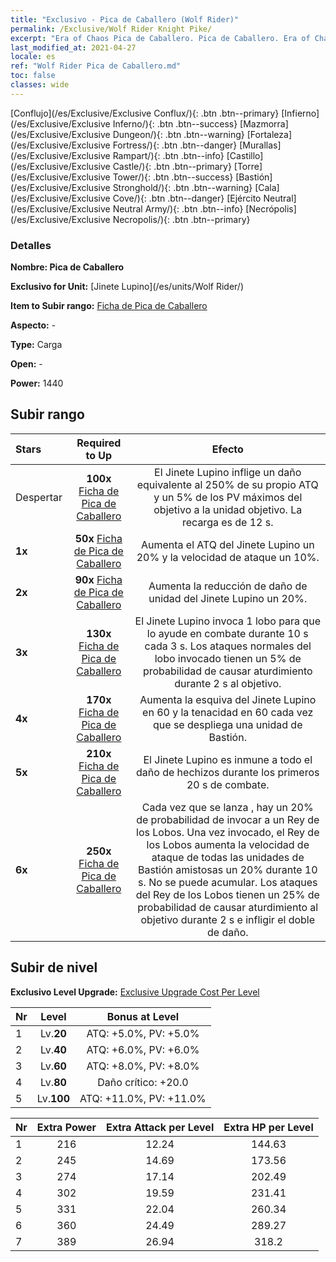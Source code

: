 ```yaml
---
title: "Exclusivo - Pica de Caballero (Wolf Rider)"
permalink: /Exclusive/Wolf Rider Knight Pike/
excerpt: "Era of Chaos Pica de Caballero. Pica de Caballero. Era of Chaos Exclusivo Pica de Caballero. Jinete Lupino Exclusivo."
last_modified_at: 2021-04-27
locale: es
ref: "Wolf Rider Pica de Caballero.md"
toc: false
classes: wide
---
```

 [Conflujo](/es/Exclusive/Exclusive Conflux/){: .btn .btn--primary} [Infierno](/es/Exclusive/Exclusive Inferno/){: .btn .btn--success} [Mazmorra](/es/Exclusive/Exclusive Dungeon/){: .btn .btn--warning} [Fortaleza](/es/Exclusive/Exclusive Fortress/){: .btn .btn--danger} [Murallas](/es/Exclusive/Exclusive Rampart/){: .btn .btn--info} [Castillo](/es/Exclusive/Exclusive Castle/){: .btn .btn--primary} [Torre](/es/Exclusive/Exclusive Tower/){: .btn .btn--success} [Bastión](/es/Exclusive/Exclusive Stronghold/){: .btn .btn--warning} [Cala](/es/Exclusive/Exclusive Cove/){: .btn .btn--danger} [Ejército Neutral](/es/Exclusive/Exclusive Neutral Army/){: .btn .btn--info} [Necrópolis](/es/Exclusive/Exclusive Necropolis/){: .btn .btn--primary} 

### Detalles
 **Nombre: Pica de Caballero** 

 **Exclusivo for Unit:** [Jinete Lupino](/es/units/Wolf Rider/) 

 **Item to Subir rango:** [Ficha de Pica de Caballero](/ItemsES/con_916/)

 **Aspecto:** -

 **Type:** Carga

 **Open:** -

 **Power:** 1440

## Subir rango

  |     Stars    |  Required to Up | Efecto |
  |:-------------|:---------------:|:---------------:|
  |  Despertar  | **100x** [Ficha de Pica de Caballero](/ItemsES/con_916/) | <Golpe Lupino> El Jinete Lupino inflige un daño equivalente al 250% de su propio ATQ y un 5% de los PV máximos del objetivo a la unidad objetivo. La recarga es de 12 s. |
  | **1x** <i class="fas fa-star"/> | **50x** [Ficha de Pica de Caballero](/ItemsES/con_916/) | Aumenta el ATQ del Jinete Lupino un 20% y la velocidad de ataque un 10%. |
  | **2x** <i class="fas fa-star"/> | **90x** [Ficha de Pica de Caballero](/ItemsES/con_916/) | Aumenta la reducción de daño de unidad del Jinete Lupino un 20%. |
  | **3x** <i class="fas fa-star"/> | **130x** [Ficha de Pica de Caballero](/ItemsES/con_916/) | <Pacto de Lobos> El Jinete Lupino invoca 1 lobo para que lo ayude en combate durante 10 s cada 3 s. Los ataques normales del lobo invocado tienen un 5% de probabilidad de causar aturdimiento durante 2 s al objetivo. |
  | **4x** <i class="fas fa-star"/> | **170x** [Ficha de Pica de Caballero](/ItemsES/con_916/) | Aumenta la esquiva del Jinete Lupino en 60 y la tenacidad en 60 cada vez que se despliega una unidad de Bastión. |
  | **5x** <i class="fas fa-star"/> | **210x** [Ficha de Pica de Caballero](/ItemsES/con_916/) | El Jinete Lupino es inmune a todo el daño de hechizos durante los primeros 20 s de combate. |
  | **6x** <i class="fas fa-star"/> | **250x** [Ficha de Pica de Caballero](/ItemsES/con_916/) | Cada vez que se lanza <Pacto de Lobos>, hay un 20% de probabilidad de invocar a un Rey de los Lobos. Una vez invocado, el Rey de los Lobos aumenta la velocidad de ataque de todas las unidades de Bastión amistosas un 20% durante 10 s. No se puede acumular. Los ataques del Rey de los Lobos tienen un 25% de probabilidad de causar aturdimiento al objetivo durante 2 s e infligir el doble de daño. |


## Subir de nivel
 **Exclusivo Level Upgrade:** [Exclusive Upgrade Cost Per Level](/Exclusive/ExclusiveUpgradeCostPerLevel/)

  |  Nr  |   Level  | Bonus at Level |
  |:-----|:--------:|:--------------:|
  | 1 | Lv.**20** | ATQ: +5.0%, PV: +5.0% |
  | 2 | Lv.**40** | ATQ: +6.0%, PV: +6.0% |
  | 3 | Lv.**60** | ATQ: +8.0%, PV: +8.0% |
  | 4 | Lv.**80** | Daño crítico: +20.0 |
  | 5 | Lv.**100** | ATQ: +11.0%, PV: +11.0% |


  |  Nr  |  Extra Power | Extra Attack per Level | Extra HP per Level |
  |:-----|:--------:|:--------:|:--------:|
  | 1 | 216 | 12.24 | 144.63 |
  | 2 | 245 | 14.69 | 173.56 |
  | 3 | 274 | 17.14 | 202.49 |
  | 4 | 302 | 19.59 | 231.41 |
  | 5 | 331 | 22.04 | 260.34 |
  | 6 | 360 | 24.49 | 289.27 |
  | 7 | 389 | 26.94 | 318.2 |


